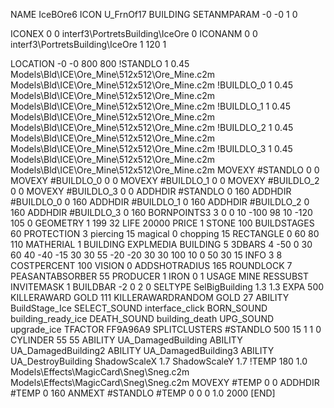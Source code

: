NAME IceBOre6
ICON U_FrnOf17
BUILDING
SETANMPARAM -0 -0 1 0

ICONEX 0 0 interf3\PortretsBuilding\IceOre 0
ICONANM 0 0 interf3\PortretsBuilding\IceOre 1 120 1

LOCATION -0 -0 800 800
!STANDLO      1 0.45 Models\Bld\ICE\Ore_Mine\512x512\Ore_Mine.c2m Models\Bld\ICE\Ore_Mine\512x512\Ore_Mine.c2m
!BUILDLO_0    1 0.45 Models\Bld\ICE\Ore_Mine\512x512\Ore_Mine.c2m Models\Bld\ICE\Ore_Mine\512x512\Ore_Mine.c2m
!BUILDLO_1    1 0.45 Models\Bld\ICE\Ore_Mine\512x512\Ore_Mine.c2m Models\Bld\ICE\Ore_Mine\512x512\Ore_Mine.c2m
!BUILDLO_2    1 0.45 Models\Bld\ICE\Ore_Mine\512x512\Ore_Mine.c2m Models\Bld\ICE\Ore_Mine\512x512\Ore_Mine.c2m
!BUILDLO_3    1 0.45 Models\Bld\ICE\Ore_Mine\512x512\Ore_Mine.c2m Models\Bld\ICE\Ore_Mine\512x512\Ore_Mine.c2m
MOVEXY #STANDLO   0 0
MOVEXY #BUILDLO_0 0 0
MOVEXY #BUILDLO_1 0 0
MOVEXY #BUILDLO_2 0 0
MOVEXY #BUILDLO_3 0 0
ADDHDIR #STANDLO 0 160
ADDHDIR #BUILDLO_0 0 160
ADDHDIR #BUILDLO_1 0 160
ADDHDIR #BUILDLO_2 0 160
ADDHDIR #BUILDLO_3 0 160
BORNPOINTS3 3 0 0 10 -100 98 10 -120 105 0
GEOMETRY 1 199 32
LIFE     20000
PRICE 1 STONE 100
BUILDSTAGES 60
PROTECTION 3 piercing 15 magical 0 chopping 15
RECTANGLE    0 60 80 110
MATHERIAL 1 BUILDING
EXPLMEDIA BUILDING 5
3DBARS 4 -50 0 30 60 40 -40 -15 30 30 55 -20 -20 30 30 100 10 0 50 30 15
INFO 3 8
COSTPERCENT 100
VISION 0
ADDSHOTRADIUS 165
ROUNDLOCK 7
PEASANTABSORBER 55
PRODUCER        1 IRON 0 1
USAGE MINE
RESSUBST
INVITEMASK 1
BUILDBAR -2 0 2 0
SELTYPE SelBigBuilding 1.3 1.3
EXPA 500
KILLERAWARD             GOLD 111
KILLERAWARDRANDOM       GOLD 27
ABILITY BuildStage_Ice
SELECT_SOUND interface_click
BORN_SOUND building_ready_ice
DEATH_SOUND building_death
UPG_SOUND upgrade_ice
TFACTOR FF9A96A9
SPLITCLUSTERS #STANDLO 500 15 1 1 0
CYLINDER 55 55
ABILITY UA_DamagedBuilding
ABILITY UA_DamagedBuilding2
ABILITY UA_DamagedBuilding3
ABILITY UA_DestroyBuilding
ShadowScaleX 1.7
ShadowScaleY 1.7
!TEMP 180 1.0 Models\Effects\MagicCard\Sneg\Sneg.c2m Models\Effects\MagicCard\Sneg\Sneg.c2m
MOVEXY  #TEMP 0 0
ADDHDIR #TEMP 0 160
ANMEXT #STANDLO #TEMP 0 0 0 1.0 2000
[END]
